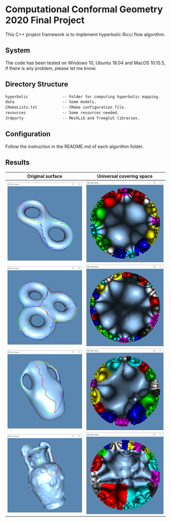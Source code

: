 # Computational Conformal Geometry 2020 Final Project

This C++ project framework is to implement hyperbolic Ricci flow algorithm.

## System

The code has been tested on Windows 10, Ubuntu 18.04 and MacOS 10.15.5, if there is any problem, please let me know.

## Directory Structure

``` txt
hyperbolic               -- Folder for computing hyperbolic mapping. 
data                     -- Some models.
CMakeLists.txt           -- CMake configuration file.
resources                -- Some resources needed.
3rdparty                 -- MeshLib and freeglut libraries.
```

## Configuration

Follow the instruction in the README.md of each algorithm folder.

## Results

| Original surface | Universal covering space |
| ---------------- | ------------------------ |
| ![](results/genus2.png?raw=false)  | ![](results/genus2-a.png?raw=false)  |
| ![](results/genus3.png?raw=false)  | ![](results/genus3-a.png?raw=false)  |
| ![](results/vase.png?raw=false)    | ![](results/vase-a.png?raw=false)    |
| ![](results/amphora.png?raw=false) | ![](results/amphora-a.png?raw=false) |

